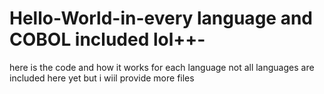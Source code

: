 # Hello-World-in-every language and COBOL included lol++-
here is the code and how it works for each language 
not all languages are included here yet but i wiil provide more files
